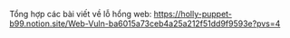 Tổng hợp các bài viết về lỗ hổng web: https://holly-puppet-b99.notion.site/Web-Vuln-ba6015a73ceb4a25a212f51dd9f9593e?pvs=4
